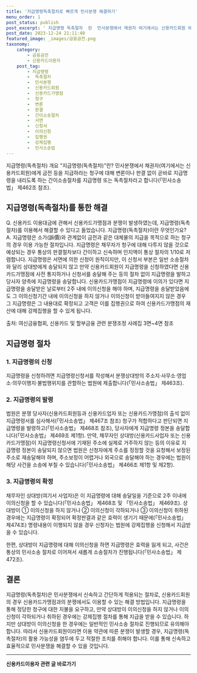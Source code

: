 ```yaml
---
title: '지급명령독촉절차로 빠르게 민사분쟁 해결하기'
menu_order: 1
post_status: publish
post_excerpt: ' 지급명령 독촉절차  란  민사분쟁에서 채권자 여기에서는 신용카드회원 에게 금전 등을 지급하라는 청구에 대해 변론이나 판결 없이 곧바로 지급명령을 내리도록 하는 간이소송절차를 지급명령 또는 독촉절차라고 합니다  민사소송법  제462조 참조 .'
post_date: 2023-12-24 21:11:40
featured_image: _images/금융금전.png
taxonomy:
    category:
        - 금융금전
        - 신용카드이용자
    post_tag:
        - 지급명령
        -  독촉절차
        -  민사분쟁
        -  신용카드회원
        -  신용카드가맹점
        -  청구
        -  변론
        -  판결
        -  간이소송절차
        -  서면
        -  신청서
        -  이의신청
        -  집행권
        -  강제집행
        -  민사소송법
---
```



지급명령(독촉절차) 개요
"지급명령(독촉절차)"란? 민사분쟁에서 채권자(여기에서는 신용카드회원)에게 금전 등을 지급하라는 청구에 대해 변론이나 판결 없이 곧바로 지급명령을 내리도록 하는 간이소송절차를 지급명령 또는 독촉절차라고 합니다(「민사소송법」 제462조 참조).

## 지급명령(독촉절차)를 통한 해결

Q. 신용카드 이용대금에 관해서 신용카드가맹점과 분쟁이 발생하였는데, 지급명령(독촉절차)를 이용해서 해결할 수 있다고 들었습니다. 지급명령(독촉절차)이란 무엇인가요?
A. 지급명령은 소가(訴價)와 관계없이 금전과 같은 대체물의 지급을 목적으로 하는 청구의 경우 이용 가능한 절차입니다. 지급명령은 채무자가 청구에 대해 다투지 않을 것으로 예상되는 경우 통상의 판결절차보다 간이하고 신속하며 인지액이 통상 절차의 1/10로 저렴합니다. 지급명령은 서면에 의한 신청이 원칙이지만, 이 신청서 부본은 일반 소송절차와 달리 상대방에게 송달되지 않고 만약 신용카드회원이 지급명령을 신청하였다면 신용카드가맹점에 사전 통지하거나 신청서를 송달해 주는 등의 절차 없이 지급명령을 발하고 당사자 양측에 지급명령을 송달합니다. 신용카드가맹점이 지급명령에 이의가 있다면 지급명령을 송달받은 날로부터 2주 내에 이의신청을 해야 하며, 지급명령을 송달받았음에도 그 이의신청기간 내에 이의신청을 하지 않거나 이의신청이 받아들여지지 않은 경우 그 지급명령은 그 내용대로 확정되고 고객은 이를 집행권으로 하여 신용카드가맹점의 재산에 대해 강제집행을 할 수 있게 됩니다. 

출처: 여신금융협회, 신용카드 및 할부금융 관련 분쟁조정 사례집 3면~4면 참조

## 지급명령 절차

### 1. 지급명령의 신청
지급명령을 신청하려면 지급명령신청서를 작성해서 분쟁상대방의 주소지·사무소·영업소·의무이행지·불법행위지를 관할하는 법원에 제출합니다(「민사소송법」 제463조).

### 2. 지급명령의 발령
법원은 분쟁 당사자(신용카드회원등과 신용카드업자 또는 신용카드가맹점)의 출석 없이 지급명령서를 심사해서(「민사소송법」 제467조 참조) 청구가 적합하다고 판단되면 지급명령을 발령하고(「민사소송법」 제468조 참조), 당사자에게 지급명령 정본을 송달합니다(「민사소송법」 제469조 제1항). 만약, 채무자인 상대방(신용카드사업자 또는 신용카드가맹점)이 지급명령신청서에 기재된 주소에 실제로 거주하지 않는 등의 이유로 지급명령 정본이 송달되지 않으면 법원은 신청자에게 주소를 정정할 것을 요청해서 보정된 주소로 재송달해야 하며, 주소보정이 어렵거나 외국으로 송달해야 하는 경우에는 법원이 해당 사건을 소송에 부칠 수 있습니다(「민사소송법」 제466조 제1항 및 제2항).

### 3. 지급명령의 확정
채무자인 상대방(여기서 사업자)은 이 지급명령에 대해 송달일을 기준으로 2주 이내에 이의신청을 할 수 있습니다(「민사소송법」 제468조 및 「민사소송법」 제469조). 상대방이 ① 이의신청을 하지 않거나 ② 이의신청이 각하되거나 ③ 이의신청이 취하된 경우에는 지급명령이 확정되어 확정판결과 같은 효력이 생기기 때문에(「민사소송법」 제474조) 명령내용이 이행되지 않을 경우 신청자는 법원에 강제집행을 신청해서 지급받을 수 있습니다. 

한편, 상대방이 지급명령에 대해 이의신청을 하면 지급명령은 효력을 잃게 되고, 사건은 통상의 민사소송 절차로 이어져서 새롭게 소송절차가 진행됩니다(「민사소송법」 제472조).

## 결론

지급명령(독촉절차)은 민사분쟁에서 신속하고 간단하게 적용되는 절차로, 신용카드회원의 경우 신용카드가맹점과의 분쟁에서도 이용할 수 있는 해결 방법입니다. 지급명령을 통해 정당한 청구에 대한 지불을 요구하고, 만약 상대방이 이의신청을 하지 않거나 이의신청이 각하되거나 취하된 경우에는 강제집행 절차를 통해 지급을 받을 수 있습니다. 하지만 상대방이 이의신청을 한 경우에는 일반적인 민사소송 절차로 진행되므로 유의해야 합니다. 따라서 신용카드회원이라면 이용 약관에 따른 분쟁이 발생할 경우, 지급명령(독촉절차)의 활용 가능성을 염두에 두고 적절한 조치를 취해야 합니다. 이를 통해 신속하고 효율적으로 민사분쟁을 해결할 수 있을 것입니다.
<!-- wp:separator -->
<hr class="wp-block-separator has-alpha-channel-opacity"/>
<!-- /wp:separator -->

<!-- wp:group {"backgroundColor":"base","layout":{"type":"constrained"}} -->
<div class="wp-block-group has-base-background-color has-background"><!-- wp:paragraph {"align":"center","fontSize":"medium"} -->
<p class="has-text-align-center has-large-font-size"><strong>신용카드이용자 관련 글 바로가기</strong></p>
<!-- /wp:paragraph -->


<!-- wp:latest-posts
{"categories":[{"id":15350,"count":19,"description":"","link":"https://uknowlaw.com/category/%ec%8b%a0%ec%9a%a9%ec%b9%b4%eb%93%9c%ec%9d%b4%ec%9a%a9%ec%9e%90/","name":"신용카드이용자","slug":"신용카드이용자","taxonomy":"category","parent":0,"meta":[],"_links":{"self":[{"href":"https://uknowlaw.com/wp-json/wp/v2/categories/15350"}],"collection":[{"href":"https://uknowlaw.com/wp-json/wp/v2/categories"}],"about":[{"href":"https://uknowlaw.com/wp-json/wp/v2/taxonomies/category"}],"wp:post_type":[{"href":"https://uknowlaw.com/wp-json/wp/v2/posts?categories=15350"}],"curies":[{"name":"wp","href":"https://api.w.org/{rel}","templated":true}]}}],"postsToShow":100,"excerptLength":28,"postLayout":"grid","columns":2,"featuredImageAlign":"left","featuredImageSizeSlug":"large","fontSize":"small"} /--></div>
<!-- /wp:group -->